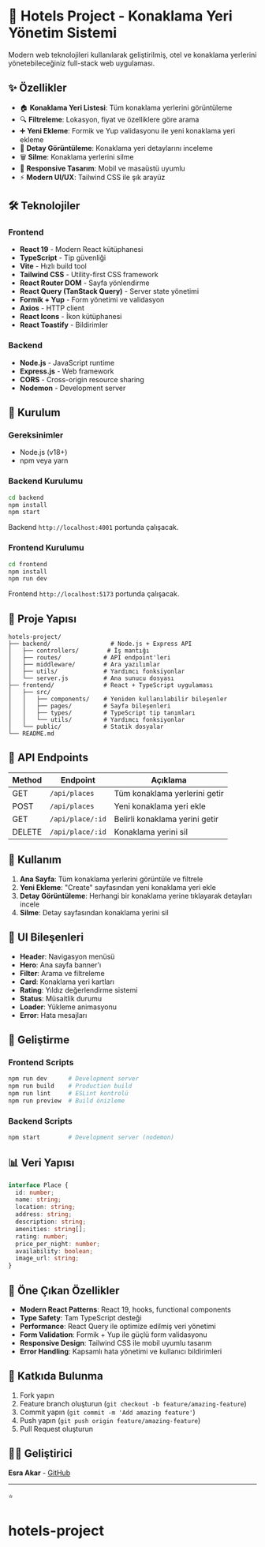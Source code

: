 # 🏨 Hotels Project - Konaklama Yeri Yönetim Sistemi

Modern web teknolojileri kullanılarak geliştirilmiş, otel ve konaklama yerlerini yönetebileceğiniz full-stack web uygulaması.

## ✨ Özellikler

- 🏠 **Konaklama Yeri Listesi**: Tüm konaklama yerlerini görüntüleme
- 🔍 **Filtreleme**: Lokasyon, fiyat ve özelliklere göre arama
- ➕ **Yeni Ekleme**: Formik ve Yup validasyonu ile yeni konaklama yeri ekleme
- 📖 **Detay Görüntüleme**: Konaklama yeri detaylarını inceleme
- 🗑️ **Silme**: Konaklama yerlerini silme
- 📱 **Responsive Tasarım**: Mobil ve masaüstü uyumlu
- ⚡ **Modern UI/UX**: Tailwind CSS ile şık arayüz

## 🛠️ Teknolojiler

### Frontend
- **React 19** - Modern React kütüphanesi
- **TypeScript** - Tip güvenliği
- **Vite** - Hızlı build tool
- **Tailwind CSS** - Utility-first CSS framework
- **React Router DOM** - Sayfa yönlendirme
- **React Query (TanStack Query)** - Server state yönetimi
- **Formik + Yup** - Form yönetimi ve validasyon
- **Axios** - HTTP client
- **React Icons** - İkon kütüphanesi
- **React Toastify** - Bildirimler

### Backend
- **Node.js** - JavaScript runtime
- **Express.js** - Web framework
- **CORS** - Cross-origin resource sharing
- **Nodemon** - Development server

## 🚀 Kurulum

### Gereksinimler
- Node.js (v18+)
- npm veya yarn

### Backend Kurulumu
```bash
cd backend
npm install
npm start
```

Backend `http://localhost:4001` portunda çalışacak.

### Frontend Kurulumu
```bash
cd frontend
npm install
npm run dev
```

Frontend `http://localhost:5173` portunda çalışacak.

## 📁 Proje Yapısı

```
hotels-project/
├── backend/                 # Node.js + Express API
│   ├── controllers/        # İş mantığı
│   ├── routes/            # API endpoint'leri
│   ├── middleware/        # Ara yazılımlar
│   ├── utils/             # Yardımcı fonksiyonlar
│   └── server.js          # Ana sunucu dosyası
├── frontend/              # React + TypeScript uygulaması
│   ├── src/
│   │   ├── components/    # Yeniden kullanılabilir bileşenler
│   │   ├── pages/         # Sayfa bileşenleri
│   │   ├── types/         # TypeScript tip tanımları
│   │   └── utils/         # Yardımcı fonksiyonlar
│   └── public/            # Statik dosyalar
└── README.md
```

## 🔌 API Endpoints

| Method | Endpoint | Açıklama |
|--------|----------|----------|
| GET | `/api/places` | Tüm konaklama yerlerini getir |
| POST | `/api/places` | Yeni konaklama yeri ekle |
| GET | `/api/place/:id` | Belirli konaklama yerini getir |
| DELETE | `/api/place/:id` | Konaklama yerini sil |

## 📱 Kullanım

1. **Ana Sayfa**: Tüm konaklama yerlerini görüntüle ve filtrele
2. **Yeni Ekleme**: "Create" sayfasından yeni konaklama yeri ekle
3. **Detay Görüntüleme**: Herhangi bir konaklama yerine tıklayarak detayları incele
4. **Silme**: Detay sayfasından konaklama yerini sil

## 🎨 UI Bileşenleri

- **Header**: Navigasyon menüsü
- **Hero**: Ana sayfa banner'ı
- **Filter**: Arama ve filtreleme
- **Card**: Konaklama yeri kartları
- **Rating**: Yıldız değerlendirme sistemi
- **Status**: Müsaitlik durumu
- **Loader**: Yükleme animasyonu
- **Error**: Hata mesajları

## 🔧 Geliştirme

### Frontend Scripts
```bash
npm run dev      # Development server
npm run build    # Production build
npm run lint     # ESLint kontrolü
npm run preview  # Build önizleme
```

### Backend Scripts
```bash
npm start        # Development server (nodemon)
```

## 📊 Veri Yapısı

```typescript
interface Place {
  id: number;
  name: string;
  location: string;
  address: string;
  description: string;
  amenities: string[];
  rating: number;
  price_per_night: number;
  availability: boolean;
  image_url: string;
}
```

## 🌟 Öne Çıkan Özellikler

- **Modern React Patterns**: React 19, hooks, functional components
- **Type Safety**: Tam TypeScript desteği
- **Performance**: React Query ile optimize edilmiş veri yönetimi
- **Form Validation**: Formik + Yup ile güçlü form validasyonu
- **Responsive Design**: Tailwind CSS ile mobil uyumlu tasarım
- **Error Handling**: Kapsamlı hata yönetimi ve kullanıcı bildirimleri

## 🤝 Katkıda Bulunma

1. Fork yapın
2. Feature branch oluşturun (`git checkout -b feature/amazing-feature`)
3. Commit yapın (`git commit -m 'Add amazing feature'`)
4. Push yapın (`git push origin feature/amazing-feature`)
5. Pull Request oluşturun

## 👨‍💻 Geliştirici

**Esra Akar** - [GitHub](https://github.com/yourusername)

---

⭐
# hotels-project
